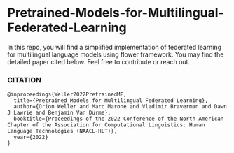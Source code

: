 # Pretrained-Models-for-Multilingual-Federated-Learning
In this repo, you will find a simplified implementation of federated learning for multilingual language models using flower framework. You may find the detailed paper cited below. Feel free to contribute or reach out.

### CITATION
```
@inproceedings{Weller2022PretrainedMF,
  title={Pretrained Models for Multilingual Federated Learning},
  author={Orion Weller and Marc Marone and Vladimir Braverman and Dawn J Lawrie and Benjamin Van Durme},
  booktitle={Proceedings of the 2022 Conference of the North American Chapter of the Association for Computational Linguistics: Human Language Technologies (NAACL-HLT)},
  year={2022}
}
```

